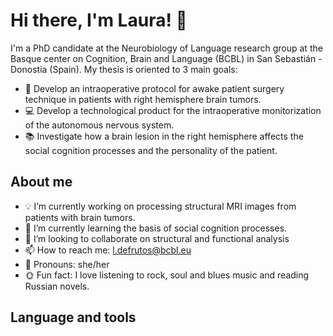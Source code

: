 
# Hi there, I'm Laura! 👋

I'm a PhD candidate at the Neurobiology of Language research group at the Basque center on Cognition, Brain and Language (BCBL) in San Sebastián - Donostia (Spain). 
My thesis is oriented to 3 main goals:
- :hospital: Develop an intraoperative protocol for awake patient surgery technique in patients with right hemisphere brain tumors.
- :computer: Develop a technological product for the intraoperative monitorization of the autonomous nervous system.
- :books: Investigate how a brain lesion in the right hemisphere affects the social cognition processes and the personality of the patient.

## About me
- :bulb: I’m currently working on processing structural MRI images from patients with brain tumors.
- :seedling: I’m currently learning the basis of social cognition processes.
- :dancers: I’m looking to collaborate on structural and functional analysis
- :mailbox: How to reach me: l.defrutos@bcbl.eu
- :woman: Pronouns: she/her
- :sun_with_face: Fun fact: I love listening to rock, soul and blues music and reading Russian novels.

## Language and tools
